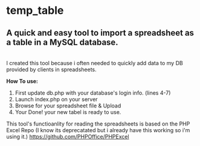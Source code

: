 # temp_table
<h2>A quick and easy tool to import a spreadsheet as a table in a MySQL database.</h2><br>
I created this tool because i often needed to quickly add data to my DB provided by clients in spreadsheets.

<b>How To use:</b>
<ol>
  <li>First update db.php with your database's login info. (lines  4-7)</li>
  <li>Launch index.php on your server</li>
  <li>Browse for your spreadsheet file & Upload</li>
  <li>Your Done! your new tabel is ready to use.</li>
 </ol>
 
 


This tool's functioanlity for reading the spreadsheets is based on the PHP Excel Repo (I know its deprecatated but i already have this working so i'm using it.) https://github.com/PHPOffice/PHPExcel
